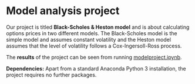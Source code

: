 # Model analysis project

Our project is titled **Black-Scholes & Heston model** and is about calculating options prices in two different models. The Black-Scholes model is the simple model and assumes constant volatility and the Heston model assumes that the level of volatility follows a Cox-Ingersoll-Ross process.

The **results** of the project can be seen from running [modelproject.ipynb](modelproject.ipynb).

**Dependencies:** Apart from a standard Anaconda Python 3 installation, the project requires no further packages.